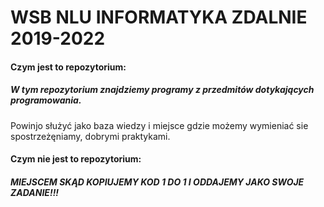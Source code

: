 # WSB NLU INFORMATYKA ZDALNIE 2019-2022

#### Czym jest to repozytorium:
##### W tym repozytorium znajdziemy programy z przedmitów dotykających programowania.
Powinjo służyć jako baza wiedzy i miejsce gdzie możemy wymieniać sie spostrzeżęniamy, dobrymi praktykami.


#### Czym nie jest to repozytorium:
##### MIEJSCEM SKĄD KOPIUJEMY KOD 1 DO 1 I ODDAJEMY JAKO SWOJE ZADANIE!!!
